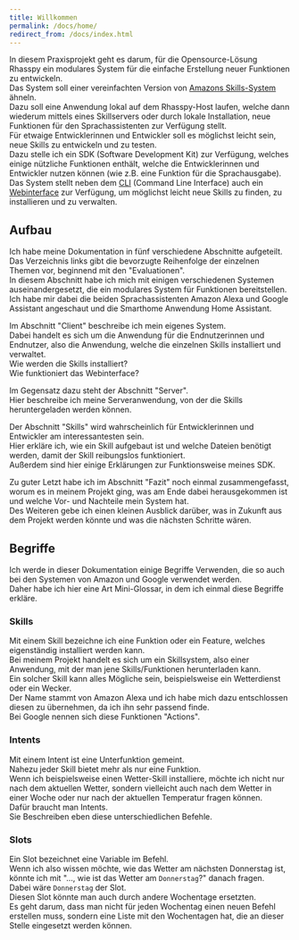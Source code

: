 ```yaml
---
title: Willkommen
permalink: /docs/home/
redirect_from: /docs/index.html
---
```


In diesem Praxisprojekt geht es darum, für die Opensource-Lösung Rhasspy ein modulares System für die einfache Erstellung neuer Funktionen zu entwickeln.  
Das System soll einer vereinfachten Version von [Amazons Skills-System](https://www.amazon.de/b?ie=UTF8&node=10068460031) ähneln.  
Dazu soll eine Anwendung lokal auf dem Rhasspy-Host laufen, welche dann wiederum mittels eines Skillservers oder durch lokale Installation, neue Funktionen für den Sprachassistenten zur Verfügung stellt.  
Für etwaige Entwicklerinnen und Entwickler soll es möglichst leicht sein, neue Skills zu entwickeln und zu testen.  
Dazu stelle ich ein SDK (Software Development Kit) zur Verfügung, welches einige nützliche Funktionen enthält, welche die Entwicklerinnen und Entwickler nutzen können (wie z.B. eine Funktion für die Sprachausgabe).  
Das System stellt neben dem [CLI](./client/cli.md) (Command Line Interface) auch ein [Webinterface](./client/webinterface.md) zur Verfügung, um möglichst leicht neue Skills zu finden, zu installieren und zu verwalten.  


## Aufbau

[//]: # (todo skills erstellen und skills erklären)

Ich habe meine Dokumentation in fünf verschiedene Abschnitte aufgeteilt.  
Das Verzeichnis links gibt die bevorzugte Reihenfolge der einzelnen Themen vor, beginnend mit den "Evaluationen".  
In diesem Abschnitt habe ich mich mit einigen verschiedenen Systemen auseinandergesetzt, die ein modulares System für Funktionen bereitstellen.  
Ich habe mir dabei die beiden Sprachassistenten Amazon Alexa und Google Assistant angeschaut und die Smarthome Anwendung Home Assistant.  

Im Abschnitt "Client" beschreibe ich mein eigenes System.  
Dabei handelt es sich um die Anwendung für die Endnutzerinnen und Endnutzer, also die Anwendung, welche die einzelnen Skills installiert und verwaltet.  
Wie werden die Skills installiert?  
Wie funktioniert das Webinterface?  

Im Gegensatz dazu steht der Abschnitt "Server".  
Hier beschreibe ich meine Serveranwendung, von der die Skills heruntergeladen werden können.  

Der Abschnitt "Skills" wird wahrscheinlich für Entwicklerinnen und Entwickler am interessantesten sein.  
Hier erkläre ich, wie ein Skill aufgebaut ist und welche Dateien benötigt werden, damit der Skill reibungslos funktioniert.  
Außerdem sind hier einige Erklärungen zur Funktionsweise meines SDK.  

Zu guter Letzt habe ich im Abschnitt "Fazit" noch einmal zusammengefasst, worum es in meinem Projekt ging, was am Ende dabei herausgekommen ist und welche Vor- und Nachteile mein System hat.  
Des Weiteren gebe ich einen kleinen Ausblick darüber, was in Zukunft aus dem Projekt werden könnte und was die nächsten Schritte wären.  

## Begriffe

Ich werde in dieser Dokumentation einige Begriffe Verwenden, die so auch bei den Systemen von Amazon und Google verwendet werden.  
Daher habe ich hier eine Art Mini-Glossar, in dem ich einmal diese Begriffe erkläre.

### Skills

Mit einem Skill bezeichne ich eine Funktion oder ein Feature, welches eigenständig installiert werden kann.  
Bei meinem Projekt handelt es sich um ein Skillsystem, also einer Anwendung, mit der man jene Skills/Funktionen herunterladen kann.  
Ein solcher Skill kann alles Mögliche sein, beispielsweise ein Wetterdienst oder ein Wecker.  
Der Name stammt von Amazon Alexa und ich habe mich dazu entschlossen diesen zu übernehmen, da ich ihn sehr passend finde.  
Bei Google nennen sich diese Funktionen "Actions".  

### Intents

Mit einem Intent ist eine Unterfunktion gemeint.  
Nahezu jeder Skill bietet mehr als nur eine Funktion.  
Wenn ich beispielsweise einen Wetter-Skill installiere, möchte ich nicht nur nach dem aktuellen Wetter, sondern vielleicht auch nach dem Wetter in einer Woche oder nur nach der aktuellen Temperatur fragen können.  
Dafür braucht man Intents.  
Sie Beschreiben eben diese unterschiedlichen Befehle.  

### Slots

Ein Slot bezeichnet eine Variable im Befehl.  
Wenn ich also wissen möchte, wie das Wetter am nächsten Donnerstag ist, könnte ich mit "..., wie ist das Wetter am ``Donnerstag``?" danach fragen.  
Dabei wäre ``Donnerstag`` der Slot.  
Diesen Slot könnte man auch durch andere Wochentage ersetzten.  
Es geht darum, dass man nicht für jeden Wochentag einen neuen Befehl erstellen muss, sondern eine Liste mit den Wochentagen hat, die an dieser Stelle eingesetzt werden können.  